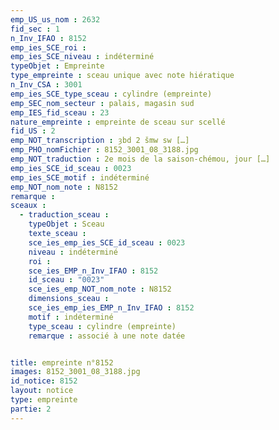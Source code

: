 ```yaml
---
emp_US_us_nom : 2632
fid_sec : 1
n_Inv_IFAO : 8152
emp_ies_SCE_roi : 
emp_ies_SCE_niveau : indéterminé
typeObjet : Empreinte
type_empreinte : sceau unique avec note hiératique
n_Inv_CSA : 3001
emp_ies_SCE_type_sceau : cylindre (empreinte)
emp_SEC_nom_secteur : palais, magasin sud
emp_IES_fid_sceau : 23
nature_empreinte : empreinte de sceau sur scellé
fid_US : 2
emp_NOT_transcription : ȝbd 2 šmw sw […]
emp_PHO_nomFichier : 8152_3001_08_3188.jpg
emp_NOT_traduction : 2e mois de la saison-chémou, jour […]
emp_ies_SCE_id_sceau : 0023
emp_ies_SCE_motif : indéterminé
emp_NOT_nom_note : N8152
remarque : 
sceaux :
  - traduction_sceau : 
    typeObjet : Sceau
    texte_sceau : 
    sce_ies_emp_ies_SCE_id_sceau : 0023
    niveau : indéterminé
    roi : 
    sce_ies_EMP_n_Inv_IFAO : 8152
    id_sceau : "0023"
    sce_ies_emp_NOT_nom_note : N8152
    dimensions_sceau : 
    sce_ies_emp_ies_EMP_n_Inv_IFAO : 8152
    motif : indéterminé
    type_sceau : cylindre (empreinte)
    remarque : associé à une note datée


title: empreinte n°8152
images: 8152_3001_08_3188.jpg
id_notice: 8152
layout: notice
type: empreinte
partie: 2
---
```

